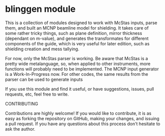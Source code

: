 # blinggen module 

This is a collection of modules designed to work with McStas inputs, parse them, 
and built an MCNP beamline model for shielding. It takes care of some rather 
tricky things, such as plane definition, mirror thickness (dependant on m-value),
and generates the transformates for different components of the guide, which is 
very useful for later edition, such as shielding creation and mess tallying. 

For now, only the McStas parser is working. Be aware that McStas is a pretty
wide metalanguage, so, when applied to other instruments, more functions will
probably need to be implemented. The MCNP input generator is a Work-In-Progress
now. For other codes, the same results from the parser can be used to generate
inputs

If you use this module and find it
useful, or have suggestions, issues, pull requests, etc, feel free to write.

CONTRIBUTING

Contributions are highly welcome! If you would like to contribute, it is as 
easy as forking the repository on GitHub, making your changes, and issuing 
a pull request. If you have any questions about this process don't hesitate 
to ask the author.
